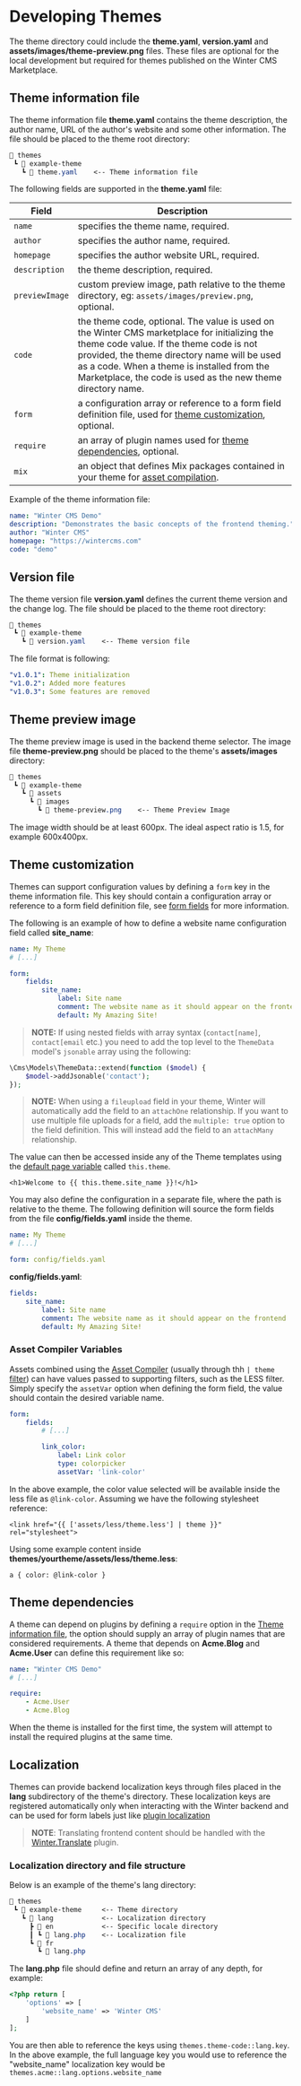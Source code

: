 # Developing Themes

The theme directory could include the **theme.yaml**, **version.yaml** and **assets/images/theme-preview.png** files. These files are optional for the local development but required for themes published on the Winter CMS Marketplace.

## Theme information file

The theme information file **theme.yaml** contains the theme description, the author name, URL of the author's website and some other information. The file should be placed to the theme root directory:

```css
📂 themes
 ┗ 📂 example-theme
   ┗ 📜 theme.yaml    <-- Theme information file
```

The following fields are supported in the **theme.yaml** file:

Field | Description
------------- | -------------
`name` | specifies the theme name, required.
`author` | specifies the author name, required.
`homepage` | specifies the author website URL, required.
`description` | the theme description, required.
`previewImage` | custom preview image, path relative to the theme directory, eg: `assets/images/preview.png`, optional.
`code` | the theme code, optional. The value is used on the Winter CMS marketplace for initializing the theme code value. If the theme code is not provided, the theme directory name will be used as a code. When a theme is installed from the Marketplace, the code is used as the new theme directory name.
`form` | a configuration array or reference to a form field definition file, used for [theme customization](#customization), optional.
`require` | an array of plugin names used for [theme dependencies](#dependencies), optional.
`mix` | an object that defines Mix packages contained in your theme for [asset compilation](../console/asset-compilation).

Example of the theme information file:

```yaml
name: "Winter CMS Demo"
description: "Demonstrates the basic concepts of the frontend theming."
author: "Winter CMS"
homepage: "https://wintercms.com"
code: "demo"
```

## Version file

The theme version file **version.yaml** defines the current theme version and the change log. The file should be placed to the theme root directory:

```css
📂 themes
 ┗ 📂 example-theme
   ┗ 📜 version.yaml    <-- Theme version file
```

The file format is following:

```yaml
"v1.0.1": Theme initialization
"v1.0.2": Added more features
"v1.0.3": Some features are removed
```

## Theme preview image

The theme preview image is used in the backend theme selector. The image file **theme-preview.png** should be placed to the theme's **assets/images** directory:

```css
📂 themes
 ┗ 📂 example-theme
   ┗ 📂 assets
     ┗ 📂 images
       ┗ 📜 theme-preview.png    <-- Theme Preview Image
```

The image width should be at least 600px. The ideal aspect ratio is 1.5, for example 600x400px.

## Theme customization

Themes can support configuration values by defining a `form` key in the theme information file. This key should contain a configuration array or reference to a form field definition file, see [form fields](../backend/forms#form-fields) for more information.

The following is an example of how to define a website name configuration field called **site_name**:

```yaml
name: My Theme
# [...]

form:
    fields:
        site_name:
            label: Site name
            comment: The website name as it should appear on the frontend
            default: My Amazing Site!
```

> **NOTE:** If using nested fields with array syntax (`contact[name]`, `contact[email` etc.) you need to add the top level to the `ThemeData` model's `jsonable` array using the following:

```php
\Cms\Models\ThemeData::extend(function ($model) {
    $model->addJsonable('contact');
});
```

> **NOTE:** When using a `fileupload` field in your theme, Winter will automatically add the field to an `attachOne` relationship. If you want to use multiple file uploads for a field, add the `multiple: true` option to the field definition. This will instead add the field to an `attachMany` relationship.

The value can then be accessed inside any of the Theme templates using the [default page variable](../markup#default-variables) called `this.theme`.

```twig
<h1>Welcome to {{ this.theme.site_name }}!</h1>
```

You may also define the configuration in a separate file, where the path is relative to the theme. The following definition will source the form fields from the file **config/fields.yaml** inside the theme.

```yaml
name: My Theme
# [...]

form: config/fields.yaml
```

**config/fields.yaml**:

```yaml
fields:
    site_name:
        label: Site name
        comment: The website name as it should appear on the frontend
        default: My Amazing Site!
```

### Asset Compiler Variables

Assets combined using the [Asset Compiler](../services/asset-compilation) (usually through thh `| theme` [filter](/docs/v1.2/markup/filters/theme)) can have values passed to supporting filters, such as the LESS filter. Simply specify the `assetVar` option when defining the form field, the value should contain the desired variable name.

```yaml
form:
    fields:
        # [...]

        link_color:
            label: Link color
            type: colorpicker
            assetVar: 'link-color'
```

In the above example, the color value selected will be available inside the less file as `@link-color`. Assuming we have the following stylesheet reference:

```twig
<link href="{{ ['assets/less/theme.less'] | theme }}" rel="stylesheet">
```

Using some example content inside **themes/yourtheme/assets/less/theme.less**:

```less
a { color: @link-color }
```

## Theme dependencies

A theme can depend on plugins by defining a `require` option in the [Theme information file](#theme-information), the option should supply an array of plugin names that are considered requirements. A theme that depends on **Acme.Blog** and **Acme.User** can define this requirement like so:

```yaml
name: "Winter CMS Demo"
# [...]

require:
    - Acme.User
    - Acme.Blog
```

When the theme is installed for the first time, the system will attempt to install the required plugins at the same time.

## Localization

Themes can provide backend localization keys through files placed in the **lang** subdirectory of the theme's directory. These localization keys are registered automatically only when interacting with the Winter backend and can be used for form labels just like [plugin localization](../plugin/localization)

> **NOTE**: Translating frontend content should be handled with the [Winter.Translate](https://github.com/wintercms/wn-translate-plugin) plugin.

### Localization directory and file structure

Below is an example of the theme's lang directory:

```css
📂 themes
 ┗ 📂 example-theme     <-- Theme directory
   ┗ 📂 lang            <-- Localization directory
     ┣ 📂 en            <-- Specific locale directory
     ┃ ┗ 📜 lang.php    <-- Localization file
     ┗ 📂 fr
       ┗ 📜 lang.php
 ```

The **lang.php** file should define and return an array of any depth, for example:

```php
<?php return [
    'options' => [
        'website_name' => 'Winter CMS'
    ]
];
```

You are then able to reference the keys using `themes.theme-code::lang.key`. In the above example, the full language key you would use to reference the "website_name" localization key would be `themes.acme::lang.options.website_name`

